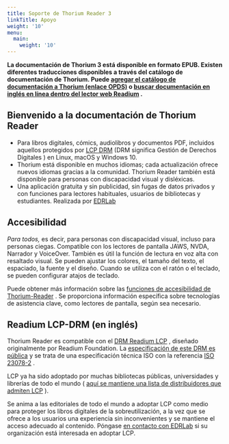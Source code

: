 ```yaml
---
title: Soporte de Thorium Reader 3
linkTitle: Apoyo
weight: '10'
menu:
  main:
    weight: '10'
---
```


<!-- {{% pageinfo %}}
    For digital books, comics, audiobooks and PDF documents, including
    those protected by the
    <a href="https://edrlab.org/readium-lcp">LCP DRM</a>
    (DRM meaning <span lang="en">Digital Rights Management</span>)
    on Linux, macOS, and Windows 10.
{{% /pageinfo %}} -->

<!-- <hr class="asterism"/> -->

<p><b>  La documentación de Thorium 3 está disponible en formato EPUB. Existen diferentes traducciones disponibles a través del catálogo de documentación de Thorium. Puede <a class="" href="opds://rawcdn.githack.com/edrlab/publications/main/feeds/thorium3_documentation.json">agregar el catálogo de documentación a Thorium (enlace OPDS)</a> o <a class="" href="https://readium.firebaseapp.com/?epub=https://rawcdn.githack.com/edrlab/publications/main/thorium3-documentation/sources/en/">buscar documentación en inglés en línea dentro del lector web Readium</a> .</b></p>



<h2>Bienvenido a la documentación de Thorium Reader</h2>
<ul>
  <li>     Para libros digitales, cómics, audiolibros y documentos PDF, incluidos aquellos protegidos por <a href="https://edrlab.org/readium-lcp">LCP DRM</a> (DRM significa <span lang="en">Gestión de Derechos Digitales</span> ) en Linux, macOS y Windows 10.   </li>
  <li>     Thorium está disponible en muchos idiomas; cada actualización ofrece nuevos idiomas gracias a la comunidad. Thorium Reader también está disponible para personas con discapacidad visual y disléxicas.   </li>
  <li>     Una aplicación gratuita y sin publicidad, sin fugas de datos privados y con funciones para lectores habituales, usuarios de bibliotecas y estudiantes. Realizada por <a href="https://edrlab.org">EDRLab</a>   </li>
</ul>

## Accesibilidad

  <p>     <em>Para todos,</em> es decir, para personas con discapacidad visual, incluso para personas ciegas. Compatible con los lectores de pantalla JAWS, NVDA, Narrador y VoiceOver. También es útil la función de lectura en voz alta con resaltado visual. Se pueden ajustar los colores, el tamaño del texto, el espaciado, la fuente y el diseño. Cuando se utiliza con el ratón o el teclado, se pueden configurar atajos de teclado. </p>

  


Puede obtener más información sobre las [funciones de accesibilidad de Thorium-Reader](/thorium-reader-doc/300_accessibility/) . Se proporciona información específica sobre tecnologías de asistencia clave, como lectores de pantalla, según sea necesario.

  <h2>Readium LCP-DRM (en inglés)</h2>

  <p>    Thorium Reader es compatible con el <a href="https://www.edrlab.org/readium-lcp/">DRM Readium LCP</a> , diseñado originalmente por Readium Foundation. La <a href="https://readium.org/lcp-specs/">especificación de este DRM es pública</a> y se trata de una especificación técnica ISO con la referencia <a href="https://www.iso.org/standard/79485.html">ISO 23078-2</a> .   </p>

  <p>     LCP ya ha sido adoptado por muchas bibliotecas públicas, universidades y librerías de todo el mundo ( <a href="https://www.edrlab.org/readium-lcp/certified-apps-servers/">aquí se mantiene una lista de distribuidores que admiten LCP</a> ).   </p>
  <p>     Se anima a las editoriales de todo el mundo a adoptar LCP como medio para proteger los libros digitales de la sobreutilización, a la vez que se ofrece a los usuarios una experiencia sin inconvenientes y se mantiene el acceso adecuado al contenido. Póngase <a href="https://www.edrlab.org/contact/">en contacto con EDRLab</a> si su organización está interesada en adoptar LCP.   </p>
